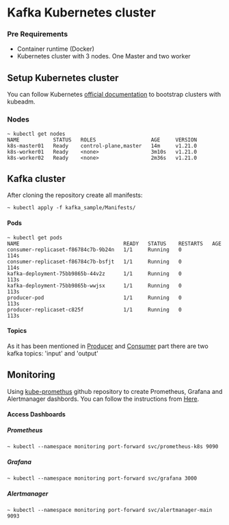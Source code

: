 ﻿# Kafka Kubernetes cluster
### Pre Requirements
- Container runtime (Docker)
- Kubernetes cluster with 3 nodes. One Master and two worker

## Setup Kubernetes cluster
You can follow Kubernetes [official documentation](https://kubernetes.io/docs/setup/) to bootstrap clusters with kubeadm.
### Nodes
```
~ kubectl get nodes
NAME           STATUS   ROLES                  AGE     VERSION
k8s-master01   Ready    control-plane,master   14m     v1.21.0
k8s-worker01   Ready    <none>                 3m10s   v1.21.0
k8s-worker02   Ready    <none>                 2m36s   v1.21.0
```

## Kafka cluster
After cloning the repository create all manifests:
```
~ kubectl apply -f kafka_sample/Manifests/
```
#### Pods
```
~ kubectl get pods
NAME                                  READY   STATUS    RESTARTS   AGE
consumer-replicaset-f86784c7b-9b24n   1/1     Running   0          114s
consumer-replicaset-f86784c7b-bsfjt   1/1     Running   0          114s
kafka-deployment-75bb9865b-44v2z      1/1     Running   0          113s
kafka-deployment-75bb9865b-wwjsx      1/1     Running   0          113s
producer-pod                          1/1     Running   0          113s
producer-replicaset-c825f             1/1     Running   0          113s

```
#### Topics
As it has been mentioned in [Producer](https://github.com/divergentluna/kafka_sample/tree/master/Producer) and [Consumer](https://github.com/divergentluna/kafka_sample/tree/master/Consumer) part  there are two kafka topics: 'input' and 'output'

## Monitoring
Using [kube-promethus](https://github.com/parsa97/kube-prometheus) github repository to create Prometheus, Grafana and Alertmanager dashbords.
You can follow the instructions from [Here](https://github.com/parsa97/kube-prometheus/blob/main/README.md).
#### Access Dashboards
##### Prometheus
```
~ kubectl --namespace monitoring port-forward svc/prometheus-k8s 9090
```
##### Grafana
```
~ kubectl --namespace monitoring port-forward svc/grafana 3000
```
##### Alertmanager
```
~ kubectl --namespace monitoring port-forward svc/alertmanager-main 9093
```

